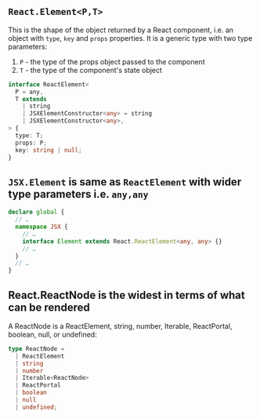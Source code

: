 
## `React.Element<P,T>`

This is the shape of the object returned by a React component, i.e. an object with `type`, `key` and `props` properties. It is a generic type with two type parameters:
1. `P` - the type of the props object passed to the component
2. `T` - the type of the component's state object

```ts
interface ReactElement<
  P = any,
  T extends
    | string
    | JSXElementConstructor<any> = string
    | JSXElementConstructor<any>,
> {
  type: T;
  props: P;
  key: string | null;
}
```

## `JSX.Element` is same as `ReactElement` with wider type parameters i.e. `any,any`

```ts
declare global {
  // …
  namespace JSX {
    // …
    interface Element extends React.ReactElement<any, any> {}
    // …
  }
  // …
}
```

## React.ReactNode is the widest in terms of what can be rendered

A ReactNode is a ReactElement, string, number, Iterable<ReactNode>, ReactPortal, boolean, null, or undefined:
```ts
type ReactNode =
  | ReactElement
  | string
  | number
  | Iterable<ReactNode>
  | ReactPortal
  | boolean
  | null
  | undefined;
```